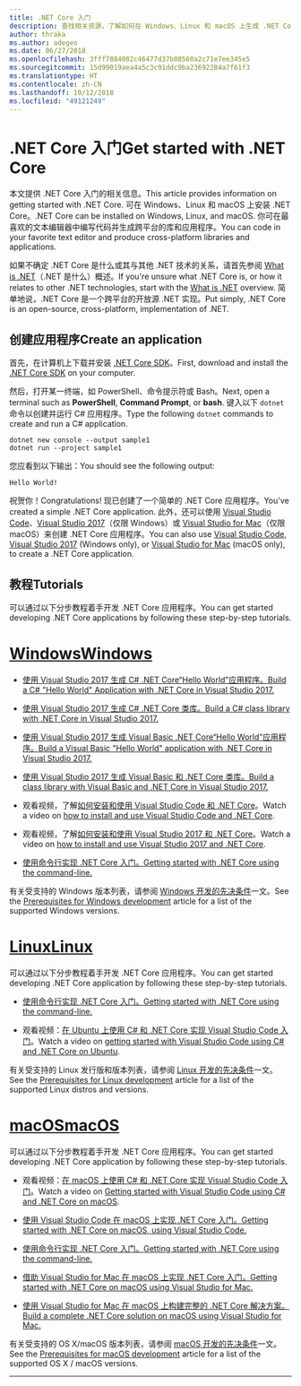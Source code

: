 ```yaml
---
title: .NET Core 入门
description: 查找相关资源，了解如何在 Windows、Linux 和 macOS 上生成 .NET Core 应用程序。
author: thraka
ms.author: adegeo
ms.date: 06/27/2018
ms.openlocfilehash: 3fff7884082c46477d37b08560a2c71e7ee345e5
ms.sourcegitcommit: 15d99019aea4a5c3c91ddc9ba23692284a7f61f3
ms.translationtype: HT
ms.contentlocale: zh-CN
ms.lasthandoff: 10/12/2018
ms.locfileid: "49121249"
---
```

# <a name="get-started-with-net-core"></a><span data-ttu-id="d3097-103">.NET Core 入门</span><span class="sxs-lookup"><span data-stu-id="d3097-103">Get started with .NET Core</span></span>

<span data-ttu-id="d3097-104">本文提供 .NET Core 入门的相关信息。</span><span class="sxs-lookup"><span data-stu-id="d3097-104">This article provides information on getting started with .NET Core.</span></span> <span data-ttu-id="d3097-105">可在 Windows、Linux 和 macOS 上安装 .NET Core。</span><span class="sxs-lookup"><span data-stu-id="d3097-105">.NET Core can be installed on Windows, Linux, and macOS.</span></span> <span data-ttu-id="d3097-106">你可在最喜欢的文本编辑器中编写代码并生成跨平台的库和应用程序。</span><span class="sxs-lookup"><span data-stu-id="d3097-106">You can code in your favorite text editor and produce cross-platform libraries and applications.</span></span> 

<span data-ttu-id="d3097-107">如果不确定 .NET Core 是什么或其与其他 .NET 技术的关系，请首先参阅 [What is .NET](https://www.microsoft.com/net/learn/dotnet/what-is-dotnet)（.NET 是什么）概述。</span><span class="sxs-lookup"><span data-stu-id="d3097-107">If you're unsure what .NET Core is, or how it relates to other .NET technologies, start with the [What is .NET](https://www.microsoft.com/net/learn/dotnet/what-is-dotnet) overview.</span></span> <span data-ttu-id="d3097-108">简单地说，.NET Core 是一个跨平台的开放源 .NET 实现。</span><span class="sxs-lookup"><span data-stu-id="d3097-108">Put simply, .NET Core is an open-source, cross-platform, implementation of .NET.</span></span>

## <a name="create-an-application"></a><span data-ttu-id="d3097-109">创建应用程序</span><span class="sxs-lookup"><span data-stu-id="d3097-109">Create an application</span></span>

<span data-ttu-id="d3097-110">首先，在计算机上下载并安装 [.NET Core SDK](https://www.microsoft.com/net/download/)。</span><span class="sxs-lookup"><span data-stu-id="d3097-110">First, download and install the [.NET Core SDK](https://www.microsoft.com/net/download/) on your computer.</span></span>

<span data-ttu-id="d3097-111">然后，打开某一终端，如 PowerShell、命令提示符或 Bash。</span><span class="sxs-lookup"><span data-stu-id="d3097-111">Next, open a terminal such as **PowerShell**, **Command Prompt**, or **bash**.</span></span> <span data-ttu-id="d3097-112">键入以下 `dotnet` 命令以创建并运行 C# 应用程序。</span><span class="sxs-lookup"><span data-stu-id="d3097-112">Type the following `dotnet` commands to create and run a C# application.</span></span>

```console
dotnet new console --output sample1
dotnet run --project sample1
```

<span data-ttu-id="d3097-113">您应看到以下输出：</span><span class="sxs-lookup"><span data-stu-id="d3097-113">You should see the following output:</span></span>

```console
Hello World!
```

<span data-ttu-id="d3097-114">祝贺你！</span><span class="sxs-lookup"><span data-stu-id="d3097-114">Congratulations!</span></span> <span data-ttu-id="d3097-115">现已创建了一个简单的 .NET Core 应用程序。</span><span class="sxs-lookup"><span data-stu-id="d3097-115">You've created a simple .NET Core application.</span></span> <span data-ttu-id="d3097-116">此外，还可以使用 [Visual Studio Code](tutorials/with-visual-studio-code.md)、[Visual Studio 2017](tutorials/with-visual-studio.md)（仅限 Windows）或 [Visual Studio for Mac](tutorials/using-on-mac-vs.md)（仅限 macOS）来创建 .NET Core 应用程序。</span><span class="sxs-lookup"><span data-stu-id="d3097-116">You can also use [Visual Studio Code](tutorials/with-visual-studio-code.md), [Visual Studio 2017](tutorials/with-visual-studio.md) (Windows only), or [Visual Studio for Mac](tutorials/using-on-mac-vs.md) (macOS only), to create a .NET Core application.</span></span>

## <a name="tutorials"></a><span data-ttu-id="d3097-117">教程</span><span class="sxs-lookup"><span data-stu-id="d3097-117">Tutorials</span></span>

<span data-ttu-id="d3097-118">可以通过以下分步教程着手开发 .NET Core 应用程序。</span><span class="sxs-lookup"><span data-stu-id="d3097-118">You can get started developing .NET Core applications by following these step-by-step tutorials.</span></span>

# <a name="windowstabwindows"></a>[<span data-ttu-id="d3097-119">Windows</span><span class="sxs-lookup"><span data-stu-id="d3097-119">Windows</span></span>](#tab/windows)

* [<span data-ttu-id="d3097-120">使用 Visual Studio 2017 生成 C# .NET Core“Hello World”应用程序。</span><span class="sxs-lookup"><span data-stu-id="d3097-120">Build a C# "Hello World" Application with .NET Core in Visual Studio 2017.</span></span>](./tutorials/with-visual-studio.md)

* [<span data-ttu-id="d3097-121">使用 Visual Studio 2017 生成 C# .NET Core 类库。</span><span class="sxs-lookup"><span data-stu-id="d3097-121">Build a C# class library with .NET Core in Visual Studio 2017.</span></span>](./tutorials/library-with-visual-studio.md)

* [<span data-ttu-id="d3097-122">使用 Visual Studio 2017 生成 Visual Basic .NET Core“Hello World”应用程序。</span><span class="sxs-lookup"><span data-stu-id="d3097-122">Build a Visual Basic "Hello World" application with .NET Core in Visual Studio 2017.</span></span>](./tutorials/vb-with-visual-studio.md)

* [<span data-ttu-id="d3097-123">使用 Visual Studio 2017 生成 Visual Basic 和 .NET Core 类库。</span><span class="sxs-lookup"><span data-stu-id="d3097-123">Build a class library with Visual Basic and .NET Core in Visual Studio 2017.</span></span>](./tutorials/vb-library-with-visual-studio.md)  

* <span data-ttu-id="d3097-124">观看视频，了解[如何安装和使用 Visual Studio Code 和 .NET Core](https://channel9.msdn.com/Blogs/dotnet/Get-started-with-VS-Code-using-CSharp-and-NET-Core/)。</span><span class="sxs-lookup"><span data-stu-id="d3097-124">Watch a video on [how to install and use Visual Studio Code and .NET Core](https://channel9.msdn.com/Blogs/dotnet/Get-started-with-VS-Code-using-CSharp-and-NET-Core/).</span></span>

* <span data-ttu-id="d3097-125">观看视频，了解[如何安装和使用 Visual Studio 2017 和 .NET Core](https://channel9.msdn.com/Blogs/dotnet/Get-Started-NET-Core-Visual-Studio-2017/)。</span><span class="sxs-lookup"><span data-stu-id="d3097-125">Watch a video on [how to install and use Visual Studio 2017 and .NET Core](https://channel9.msdn.com/Blogs/dotnet/Get-Started-NET-Core-Visual-Studio-2017/).</span></span>

* [<span data-ttu-id="d3097-126">使用命令行实现 .NET Core 入门。</span><span class="sxs-lookup"><span data-stu-id="d3097-126">Getting started with .NET Core using the command-line.</span></span>](tutorials/using-with-xplat-cli.md)

<span data-ttu-id="d3097-127">有关受支持的 Windows 版本列表，请参阅 [Windows 开发的先决条件](windows-prerequisites.md)一文。</span><span class="sxs-lookup"><span data-stu-id="d3097-127">See the [Prerequisites for Windows development](windows-prerequisites.md) article for a list of the supported Windows versions.</span></span>

# <a name="linuxtablinux"></a>[<span data-ttu-id="d3097-128">Linux</span><span class="sxs-lookup"><span data-stu-id="d3097-128">Linux</span></span>](#tab/linux)

<span data-ttu-id="d3097-129">可以通过以下分步教程着手开发 .NET Core 应用程序。</span><span class="sxs-lookup"><span data-stu-id="d3097-129">You can get started developing .NET Core application by following these step-by-step tutorials.</span></span>

* [<span data-ttu-id="d3097-130">使用命令行实现 .NET Core 入门。</span><span class="sxs-lookup"><span data-stu-id="d3097-130">Getting started with .NET Core using the command-line.</span></span>](tutorials/using-with-xplat-cli.md)

* <span data-ttu-id="d3097-131">观看视频：[在 Ubuntu 上使用 C# 和 .NET Core 实现 Visual Studio Code 入门](https://channel9.msdn.com/Blogs/dotnet/Get-started-with-VS-Code-Csharp-dotnet-Core-Ubuntu)。</span><span class="sxs-lookup"><span data-stu-id="d3097-131">Watch a video on [getting started with Visual Studio Code using C# and .NET Core on Ubuntu](https://channel9.msdn.com/Blogs/dotnet/Get-started-with-VS-Code-Csharp-dotnet-Core-Ubuntu).</span></span>

<span data-ttu-id="d3097-132">有关受支持的 Linux 发行版和版本列表，请参阅 [Linux 开发的先决条件](linux-prerequisites.md)一文。</span><span class="sxs-lookup"><span data-stu-id="d3097-132">See the [Prerequisites for Linux development](linux-prerequisites.md) article for a list of the supported Linux distros and versions.</span></span>

# <a name="macostabmacos"></a>[<span data-ttu-id="d3097-133">macOS</span><span class="sxs-lookup"><span data-stu-id="d3097-133">macOS</span></span>](#tab/macos)

<span data-ttu-id="d3097-134">可以通过以下分步教程着手开发 .NET Core 应用程序。</span><span class="sxs-lookup"><span data-stu-id="d3097-134">You can get started developing .NET Core application by following these step-by-step tutorials.</span></span>

* <span data-ttu-id="d3097-135">观看视频：[在 macOS 上使用 C# 和 .NET Core 实现 Visual Studio Code 入门](https://channel9.msdn.com/Blogs/dotnet/Get-started-VSCode-NET-Core-Mac)。</span><span class="sxs-lookup"><span data-stu-id="d3097-135">Watch a video on [Getting started with Visual Studio Code using C# and .NET Core on macOS](https://channel9.msdn.com/Blogs/dotnet/Get-started-VSCode-NET-Core-Mac).</span></span>

* [<span data-ttu-id="d3097-136">使用 Visual Studio Code 在 macOS 上实现 .NET Core 入门。</span><span class="sxs-lookup"><span data-stu-id="d3097-136">Getting started with .NET Core on macOS, using Visual Studio Code.</span></span>](tutorials/using-on-macos.md)

* [<span data-ttu-id="d3097-137">使用命令行实现 .NET Core 入门。</span><span class="sxs-lookup"><span data-stu-id="d3097-137">Getting started with .NET Core using the command-line.</span></span>](tutorials/using-with-xplat-cli.md)

* [<span data-ttu-id="d3097-138">借助 Visual Studio for Mac 在 macOS 上实现 .NET Core 入门。</span><span class="sxs-lookup"><span data-stu-id="d3097-138">Getting started with .NET Core on macOS using Visual Studio for Mac.</span></span>](tutorials/using-on-mac-vs.md)

* [<span data-ttu-id="d3097-139">使用 Visual Studio for Mac 在 macOS 上构建完整的 .NET Core 解决方案。</span><span class="sxs-lookup"><span data-stu-id="d3097-139">Build a complete .NET Core solution on macOS using Visual Studio for Mac.</span></span>](tutorials/using-on-mac-vs-full-solution.md)

<span data-ttu-id="d3097-140">有关受支持的 OS X/macOS 版本列表，请参阅 [macOS 开发的先决条件](macos-prerequisites.md)一文。</span><span class="sxs-lookup"><span data-stu-id="d3097-140">See the [Prerequisites for macOS development](macos-prerequisites.md) article for a list of the supported OS X / macOS versions.</span></span>

***

